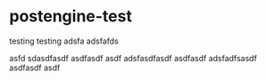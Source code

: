 postengine-test
===============

testing
testing
adsfa
adsfafds

asfd
sdasdfasdf
asdfasdf
asdf
adsfasdfasdf
asdfasdf
adsfadfsasdf
asdfasdf
asdf
